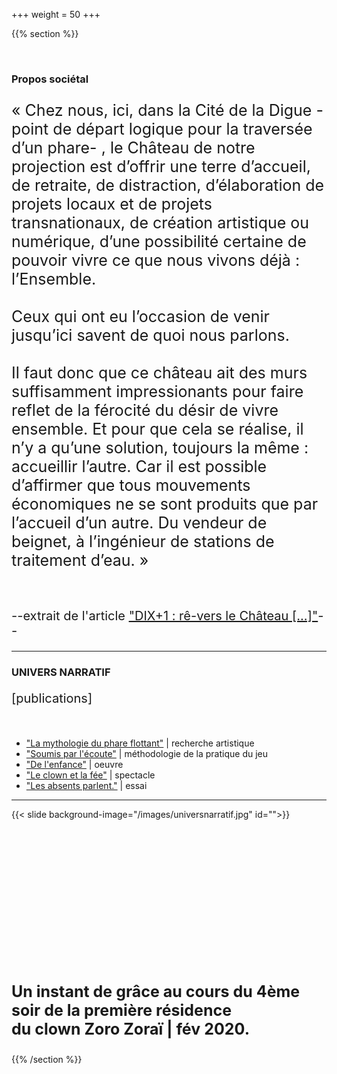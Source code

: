 +++
weight = 50
+++

{{% section %}}

<br>

### Propos sociétal

<p style="font-size:25px;text-align: left;">« Chez nous, ici, dans la Cité de la Digue -point de départ logique pour la traversée d’un phare- , le Château de notre projection est d’offrir une terre d’accueil, de retraite, de distraction, d’élaboration de projets locaux et de projets transnationaux, de création artistique ou numérique, d’une possibilité certaine de pouvoir vivre ce que nous vivons déjà : l’Ensemble. <br><br>Ceux qui ont eu l’occasion de venir jusqu’ici savent de quoi nous parlons.<br><br>
Il faut donc que ce château ait des murs suffisamment impressionants pour faire reflet de la férocité du désir de vivre ensemble. Et pour que cela se réalise, il n’y a qu’une solution, toujours la même : accueillir l’autre.
Car il est possible d’affirmer que tous mouvements économiques ne se sont produits que par l’accueil d’un autre. Du vendeur de beignet, à l’ingénieur de stations de traitement d’eau. » </p>

<br>

<p style="font-size:20px;">--extrait de l'article <a href="https://blog.association-tedua.fr/accueil/residence-4_projet-financier_premiere-etape/"> "DIX+1 : rê-vers le Château [...]"</a>--</p>


---

### UNIVERS NARRATIF
<p style="font-size:20px;">
[publications]</p>
<br>

- ["La mythologie du phare flottant"](https://www.zorozorai.land/#/la-comptabilite-des-plumes-et-des-cailloux)  | recherche artistique
- ["Soumis par l'écoute"](https://blog.association-tedua.fr/soumis-par-l-ecoute/) | méthodologie de la pratique du jeu
- ["De l'enfance"](https://blog.association-tedua.fr/accueil/dec-2018-extrait-spectacle-de-l-enfance/) | oeuvre
- ["Le clown et la fée"](https://www.leclownetlafee.fr/) | spectacle
- ["Les absents parlent."](https://blog.association-tedua.fr/accueil/juil-2020-les-absents-parlent/) | essai 

---

{{< slide background-image="/images/universnarratif.jpg" id="">}}

<br><br><br><br><br><br><br><br><br><br><br><br><br>
<p style="font-size:25px;"><strong>Un instant de grâce au cours du 4ème soir de la première résidence <br>du clown Zoro Zoraï | fév 2020.</strong></p> 


{{% /section %}}



